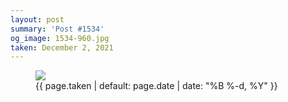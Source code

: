 ```yaml
---
layout: post
summary: 'Post #1534'
og_image: 1534-960.jpg
taken: December 2, 2021
---
```


<figure class="post">
<img sizes="(min-width: 700px) 50vw, calc(100vw - 2rem)" src="{{ site.assets_url }}/1534-480.jpg" srcset="{{ site.assets_url }}/1534-240.jpg 240w, {{ site.assets_url }}/1534-480.jpg 480w, {{ site.assets_url }}/1534-720.jpg 720w, {{ site.assets_url }}/1534-960.jpg 960w"/>
<figcaption>
<time>{{ page.taken | default: page.date | date: "%B %-d, %Y" }}</time>
</figcaption>
</figure>
